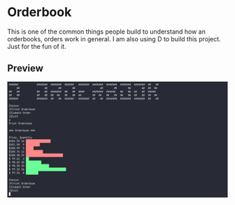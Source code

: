 # Orderbook

This is one of the common things people build to understand how an orderbooks, orders work in general. I am also using D to build this project. Just for the fun of it.

## Preview

![alt text](assets/index.png "index")
